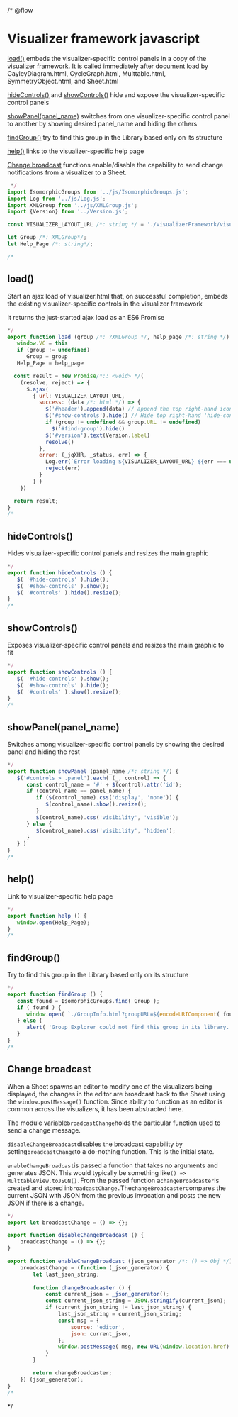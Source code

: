 /* @flow
# Visualizer framework javascript

[load()](#load) embeds the visualizer-specific control panels in a copy of the visualizer
framework. It is called immediately after document load by CayleyDiagram.html, CycleGraph.html,
Multtable.html, SymmetryObject.html, and Sheet.html

[hideControls()](#hidecontrols) and [showControls()](#showcontrols) hide and expose the
visualizer-specific control panels

[showPanel(panel_name)](#showpanelpanel_name) switches from one visualizer-specific control panel
to another by showing desired panel_name and hiding the others

[findGroup()](#findGroup) try to find this group in the Library based only on its structure

[help()](#help) links to the visualizer-specific help page

[Change broadcast](#change-broadcast) functions enable/disable the capability to send change notifications
from a visualizer to a Sheet.

```javascript
 */
import IsomorphicGroups from '../js/IsomorphicGroups.js';
import Log from '../js/Log.js';
import XMLGroup from '../js/XMLGroup.js';
import {Version} from '../Version.js';

const VISUALIZER_LAYOUT_URL /*: string */ = './visualizerFramework/visualizer.html';

let Group /*: XMLGroup*/;
let Help_Page /*: string*/;

/*
```
## load()
Start an ajax load of visualizer.html that, on successful completion, embeds the existing
visualizer-specific controls in the visualizer framework

It returns the just-started ajax load as an ES6 Promise

```javascript
*/
export function load (group /*: ?XMLGroup */, help_page /*: string */) /*: Promise<void> */ {
   window.VC = this
   if (group != undefined)
      Group = group
   Help_Page = help_page

  const result = new Promise/*:: <void> */(
    (resolve, reject) => {
      $.ajax(
        { url: VISUALIZER_LAYOUT_URL,
          success: (data /*: html */) => {
            $('#header').append(data) // append the top right-hand icon strip, etc. to header
            $('#show-controls').hide() // Hide top right-hand 'hide-controls' icon initially
            if (group != undefined && group.URL != undefined)
              $('#find-group').hide()
            $('#version').text(Version.label)
            resolve()
          },
          error: (_jqXHR, _status, err) => {
            Log.err(`Error loading ${VISUALIZER_LAYOUT_URL} ${err === undefined ? '' : ': ' + err}`)
            reject(err)
          }
        } )
    })

  return result;
}
/*
```
## hideControls()
Hides visualizer-specific control panels and resizes the main graphic
```javascript
*/
export function hideControls () {
   $( '#hide-controls' ).hide();
   $( '#show-controls' ).show();
   $( '#controls' ).hide().resize();
}
/*
```
## showControls()
Exposes visualizer-specific control panels and resizes the main graphic to fit
```javascript
*/
export function showControls () {
   $( '#hide-controls' ).show();
   $( '#show-controls' ).hide();
   $( '#controls' ).show().resize();
}
/*
```
## showPanel(panel_name)
Switches among visualizer-specific control panels by showing the desired panel and hiding the rest
```javascript
*/
export function showPanel (panel_name /*: string */) {
   $('#controls > .panel').each( (_, control) => {
      const control_name = '#' + $(control).attr('id');
      if (control_name == panel_name) {
         if ($(control_name).css('display', 'none')) {
            $(control_name).show().resize();
         }
         $(control_name).css('visibility', 'visible');
      } else {
         $(control_name).css('visibility', 'hidden');
      }
   } )
}
/*
```
## help()
Link to visualizer-specific help page
```javascript
*/
export function help () {
   window.open(Help_Page);
}
/*
```
## findGroup()
Try to find this group in the Library based only on its structure
```javascript
*/
export function findGroup () {
   const found = IsomorphicGroups.find( Group );
   if ( found ) {
      window.open( `./GroupInfo.html?groupURL=${encodeURIComponent( found.URL )}` );
   } else {
      alert( 'Group Explorer could not find this group in its library.' );
   }
}
/*
```
## Change broadcast
When a Sheet spawns an editor to modify one of the visualizers being displayed, the
changes in the editor are broadcast back to the Sheet using the `window.postMessage()`
function. Since ability to function as an editor is common across the visualizers, it
has been abstracted here. 

The module variable`broadcastChange`holds the particular function used to send a change
message.

`disableChangeBroadcast`disables the broadcast capability by setting`broadcastChange`to a
do-nothing function. This is the initial state.

`enableChangeBroadcast`is passed a function that takes no arguments and generates JSON.
This would typically be something like`() => MulttableView.toJSON().`From the passed function
a`changeBroadcaster`is created and stored in`broadcastChange.`The`changeBroadcaster`compares
the current JSON with JSON from the previous invocation and posts the new JSON if there is a change.
```javascript
*/
export let broadcastChange = () => {};

export function disableChangeBroadcast () {
    broadcastChange = () => {};
}

export function enableChangeBroadcast (json_generator /*: () => Obj */) {
    broadcastChange = (function (_json_generator) {
        let last_json_string;
        
        function changeBroadcaster () {
            const current_json = _json_generator();
            const current_json_string = JSON.stringify(current_json);
            if (current_json_string != last_json_string) {
                last_json_string = current_json_string;
                const msg = {
                    source: 'editor',
                    json: current_json,
                };
                window.postMessage( msg, new URL(window.location.href).origin );
            }
        }

        return changeBroadcaster;
    }) (json_generator);
}
/*
```
 */
